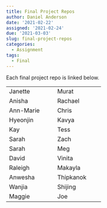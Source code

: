 ```yaml
---
title: Final Project Repos
author: Daniel Anderson
date: '2021-02-22'
assigned: '2021-02-24'
due: '2021-03-03'
slug: final-project-repos
categories:
  - Assignment
tags:
  - Final
---
```


Each final project repo is linked below.



<div class = "assigned-tbl">

|          |                                                                                                   |                                                                                             |          |                                                                                                            |                                                                                           |
|:---------|--------------------------------------------------------------------------------------------------:|:--------------------------------------------------------------------------------------------|:---------|:-----------------------------------------------------------------------------------------------------------|:------------------------------------------------------------------------------------------|
|Janette   |                [<i class = 'gh' data-feather='github'>](https://github.com/jdavelar/652-final.git)|<i class = 'gh' data-feather='link'>                                                         |Murat     |[<i class = 'gh' data-feather='github'>](https://github.com/mkezer/Moral-values-across-countries)           |<i class = 'gh' data-feather='link'>                                                       |
|Anisha    |   [<i class = 'gh' data-feather='github'>](https://github.com/anishababu62442/Final-Project-Trees)|<i class = 'gh' data-feather='link'>                                                         |Rachael   |[<i class = 'gh' data-feather='github'>](https://github.com/rlatimer/Project.git)                           |<i class = 'gh' data-feather='link'>                                                       |
|Ann-Marie |    [<i class = 'gh' data-feather='github'>](https://github.com/annmariebarrett/FinalProject-EDLD2)|<i class = 'gh' data-feather='link'>                                                         |Chris     |[<i class = 'gh' data-feather='github'>](https://github.com/Chhr1s/GA_DOE_Public)                           |[<i class = 'gh' data-feather='link'>](https://chhr1s.github.io/GA_DOE_Public/)            |
|Hyeonjin  |        [<i class = 'gh' data-feather='github'>](https://github.com/hjcha90/EDLD652_final_hcha.git)|<i class = 'gh' data-feather='link'>                                                         |Kavya     |[<i class = 'gh' data-feather='github'>](https://github.com/kmudiam/EDLD_proj_MAPS)                         |<i class = 'gh' data-feather='link'>                                                       |
|Kay       |                                                             <i class = 'gh' data-feather='github'>|<i class = 'gh' data-feather='link'>                                                         |Tess      |<i class = 'gh' data-feather='github'>                                                                      |<i class = 'gh' data-feather='link'>                                                       |
|Sarah     |                         [<i class = 'gh' data-feather='github'>](https://github.com/sdimakis/dvfp)|[<i class = 'gh' data-feather='link'>](https://sdimakis.github.io/dvfp/)                     |Zach      |[<i class = 'gh' data-feather='github'>](https://github.com/zjschroeder/teacher_salaries.git)               |[<i class = 'gh' data-feather='link'>](https://zjschroeder.github.io/teacher_salaries/)    |
|Sarah     |                                                             <i class = 'gh' data-feather='github'>|<i class = 'gh' data-feather='link'>                                                         |Meg       |[<i class = 'gh' data-feather='github'>](https://github.com/msiritzky/dataviz_2021/tree/main/final_project) |<i class = 'gh' data-feather='link'>                                                       |
|David     |    [<i class = 'gh' data-feather='github'>](https://github.com/dwfainstein/Final_proj_edld652.git)|<i class = 'gh' data-feather='link'>                                                         |Vinita    |[<i class = 'gh' data-feather='github'>](https://github.com/vvader24/EDLD2_FinalProject)                    |[<i class = 'gh' data-feather='link'>](https://vvader24.github.io/EDLD2_FinalProject/)     |
|Raleigh   | [<i class = 'gh' data-feather='github'>](https://github.com/raleighgoodwin/EDLD-final-project.git)|[<i class = 'gh' data-feather='link'>](https://raleighgoodwin.github.io/EDLD-final-project/) |Makayla   |<i class = 'gh' data-feather='github'>                                                                      |<i class = 'gh' data-feather='link'>                                                       |
|Anwesha   |                [<i class = 'gh' data-feather='github'>](https://github.com/anweshaguha/final_proj)|<i class = 'gh' data-feather='link'>                                                         |Thipkanok |<i class = 'gh' data-feather='github'>                                                                      |<i class = 'gh' data-feather='link'>                                                       |
|Wanjia    |                       [<i class = 'gh' data-feather='github'>](https://github.com/wanjiag/EDLD652)|<i class = 'gh' data-feather='link'>                                                         |Shijing   |[<i class = 'gh' data-feather='github'>](https://github.com/shijing-z/EDLD652-Final-Project.git)            |[<i class = 'gh' data-feather='link'>](https://shijing-z.github.io/EDLD652-Final-Project/) |
|Maggie    |                [<i class = 'gh' data-feather='github'>](https://github.com/maggieosa/652finalproj)|<i class = 'gh' data-feather='link'>                                                         |Joe       |[<i class = 'gh' data-feather='github'>](https://github.com/JoeSwinehart/DataVizProject)                    |[<i class = 'gh' data-feather='link'>](https://joeswinehart.github.io/DataVizProject/)     |
</div>
